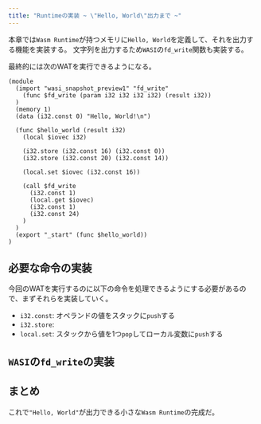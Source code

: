 ```yaml
---
title: "Runtimeの実装 ~ \"Hello, World\"出力まで ~"
---
```


本章では`Wasm Runtime`が持つメモリに`Hello, World`を定義して、それを出力する機能を実装する。
文字列を出力するため`WASI`の`fd_write`関数も実装する。

最終的には次のWATを実行できるようになる。

```WAT:src/fixtures/hello_world.wat
(module
  (import "wasi_snapshot_preview1" "fd_write"
    (func $fd_write (param i32 i32 i32 i32) (result i32))
  )
  (memory 1)
  (data (i32.const 0) "Hello, World!\n")

  (func $hello_world (result i32)
    (local $iovec i32)

    (i32.store (i32.const 16) (i32.const 0))
    (i32.store (i32.const 20) (i32.const 14))

    (local.set $iovec (i32.const 16))

    (call $fd_write
      (i32.const 1)
      (local.get $iovec)
      (i32.const 1)
      (i32.const 24)
    )
  )
  (export "_start" (func $hello_world))
)
```

## 必要な命令の実装

今回のWATを実行するのに以下の命令を処理できるようにする必要があるので、まずそれらを実装していく。

- `i32.const`: オペランドの値をスタックに`push`する
- `i32.store`: 
- `local.set`: スタックから値を1つ`pop`してローカル変数に`push`する

## `WASI`の`fd_write`の実装

## まとめ
これで`"Hello, World"`が出力できる小さな`Wasm Runtime`の完成だ。
